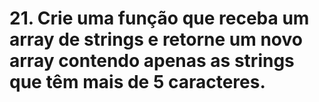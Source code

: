 # 21. Crie uma função que receba um array de strings e retorne um novo array contendo apenas as strings que têm mais de 5 caracteres. 

